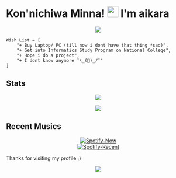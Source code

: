 # Kon'nichiwa Minna! <img src="https://raw.githubusercontent.com/MartinHeinz/MartinHeinz/master/wave.gif" width="30px"> I'm aikara

<p align="center">
  <img src="https://media4.giphy.com/media/qLFKvOpoS1N7ts7xO8/giphy.gif">
</p>

```
Wish List = [
    "+ Buy Laptop/ PC (till now i dont have that thing *sad)",
    "+ Get into Informatics Study Program on National College",
    "+ Hope i do a project",
    "+ I dont know anymore ¯\_()_/¯"
]
```

## Stats
<p align="center"><a href="https://github.com/AkaruiAikara"><img src="https://github-readme-stats.vercel.app/api?username=AkaruiAikara&show_icons=true&theme=radical"></a></p>
<p align="center"><a href="https://github.com/AkaruiAikara"><img src="https://github-readme-stats.vercel.app/api/top-langs/?username=AkaruiAikara&theme=highcontrast&layout=compact"></a></p>

## Recent Musics
<p align="center">
  <a href="https://spotify-github-profile.vercel.app/api/view?uid=falla_vall&redirect=true" > <img src="https://spotify-github-profile.vercel.app/api/view?uid=falla_vall&cover_image=true&theme=novatorem" alt="Spotify-Now" /></a><br>
  <a href="https://www.last.fm/user/falla_vall" > <img src="https://spotify-recently-played-readme.vercel.app/api?user=falla_vall&width=400" alt="Spotify-Recent" /></a>
</p>

Thanks for visiting my profile ;)
<p align="center">
  <img src="https://i.imgur.com/kOXnswR.gif">
</p>
